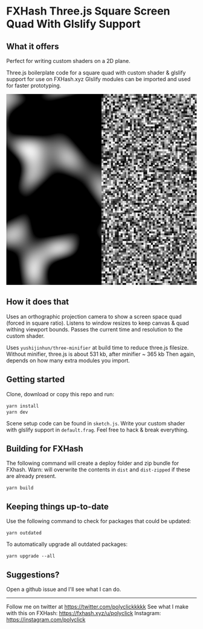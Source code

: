 FXHash Three.js Square Screen Quad With Glslify Support
==========================

## What it offers

Perfect for writing custom shaders on a 2D plane.

Three.js boilerplate code for a square quad with custom shader & glslify support for use on FXHash.xyz
Glslify modules can be imported and used for faster prototyping.

![Quad With Custom Shader](readme/Quad.png?raw=true "Quad With Custom Shader")


## How it does that

Uses an orthographic projection camera to show a screen space quad (forced in square ratio).
Listens to window resizes to keep canvas & quad withing viewport bounds.
Passes the current time and resolution to the custom shader.

Uses `yushijinhun/three-minifier` at build time to reduce three.js filesize.
Without minifier, three.js is about 531 kb, after minifier ~ 365 kb
Then again, depends on how many extra modules you import.

## Getting started

Clone, download or copy this repo and run:

```
yarn install
yarn dev
```

Scene setup code can be found in `sketch.js`.
Write your custom shader with glslify support in `default.frag`.
Feel free to hack & break everything.

## Building for FXHash

The following command will create a deploy folder and zip bundle for FXhash.
Warn: will overwrite the contents in `dist` and `dist-zipped` if these are already present.

```
yarn build
```

## Keeping things up-to-date

Use the following command to check for packages that could be updated:

```
yarn outdated
```

To automatically upgrade all outdated packages:

```
yarn upgrade --all
```

## Suggestions?

Open a github issue and I'll see what I can do.


---
Follow me on twitter at https://twitter.com/polyclickkkkk
See what I make with this on FXHash: https://fxhash.xyz/u/polyclick
Instagram: https://instagram.com/polyclick